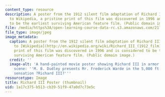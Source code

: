 ```yaml
---
content_type: resource
description: A poster from the 1912 silent film adaptation of Richard III. According
  to Wikipedia, a pristine print of this film was discovered in 1996 and is considered
  to be the earliest surviving American feature film. (Public domain image.)
file: /media/https%3A/open-learning-course-data-rc.s3.amazonaws.com/21l-435-shakespeare-film-and-media-fall-2002/1a17c375b513cb3951f947a0d7c73e5c_21l-435f02-th.jpg
file_type: image/jpeg
image_metadata:
  caption: A poster from the 1912 silent film adaptation of Richard III. According
    to [Wikipedia](http://en.wikipedia.org/wiki/Richard_III_(1912_film)), a pristine
    print of this film was discovered in 1996 and is considered to be the earliest
    surviving American feature film. (Public domain image.)
  credit: ''
  image-alt: 'A hand-painted movie poster showing Richard III in armor in a battle
    scene: ''M. B. Dudley presents Mr. Frederick Warde in the 5,000 ft. photoplay
    sensation ?Richard III?'''
resourcetype: Image
title: Richard III Poster (thumbnail)
uid: 1a17c375-b513-cb39-51f9-47a0d7c73e5c
---
```

